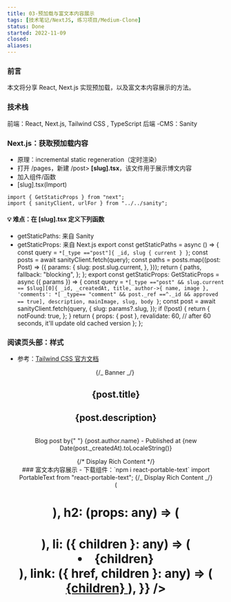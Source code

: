 ```yaml
---
title: 03-预加载与富文本内容展示
tags: [技术笔记/NextJS, 练习项目/Medium-Clone]
status: Done
started: 2022-11-09
closed: 
aliases: 
---
```

### 前言
本文将分享 React, Next.js 实现预加载，以及富文本内容展示的方法。
### 技术栈
前端：React, Next.js, Tailwind CSS , TypeScript
后端 -CMS：Sanity
### Next.js：获取预加载内容
- 原理：incremental static regeneration（定时渲染）
- 打开 /pages，新建 /post> **[slug].tsx**，该文件用于展示博文内容
- 加入组件/函数
- [slug].tsx(Import)

```tsx TI:"[slug].tsx"
import { GetStaticProps } from "next";
import { sanityClient, urlFor } from "../../sanity";
```

#### 💡 难点：在 [slug].tsx 定义下列函数
- getStaticPaths: 来自 Sanity
- getStaticProps: 来自 Next.js
export const getStaticPaths = async () => {
const query = `*[_type =="post"]{ _id, slug { current } }`;
const posts = await sanityClient.fetch(query);
    const paths = posts.map((post: Post) => ({
    	params: {
    		slug: post.slug.current,
    	},
    }));
    return {
    	paths,
    	fallback: "blocking",
    };
};
export const getStaticProps: GetStaticProps = async ({ params }) => {
const query = `*[_type =="post" && slug.current == $slug][0]{ _id, _createdAt, title, author->{ name, image }, 'comments': *[ _type== "comment" && post._ref ==^._id && approved == true], description, mainImage, slug, body }`;
    const post = await sanityClient.fetch(query, {
    	slug: params?.slug,
    });
    if (!post) {
    	return {
    		notFound: true,
    	};
    }
    return {
    	props: { post },
    	revalidate: 60, // after 60 seconds, it'll update old cached version
    };
};
### 阅读页头部：样式
- 参考：[Tailwind CSS 官方文档](https://tailwindcss.com/docs/guides/create-react-app)
<Header />
{/_ Banner _/}
<img
  className="w-full h-40 object-cover"
  src={urlFor(post.mainImage).url()!}
  alt=""
/>
<article className="max-w-3xl mx-auto p-5">
  <h1 className="text-3xl mt-10 mb-3">{post.title}</h1>
  <h2 className="text-xl font-light text-grey-500 mb-2">
  	{post.description}
  </h2>
  <div className="flex items-center space-x-2">
    <img
      className="h-10 w-10 rounded-full"
      src={urlFor(post.author.image).url()!}
      alt=""
    />
    <p className="font-extralight text-sm">
      Blog post by{" "}
    	<span className="text-green-600">{post.author.name}</span> -
      Published at {new Date(post._createdAt).toLocaleString()}
  	</p>
	</div>
    {/* Display Rich Content */}
</article>
### 富文本内容展示
- 下载组件：`npm i react-portable-text`
import PortableText from "react-portable-text";
{/_ Display Rich Content _/}
<div className="mt-10">
  <PortableText
    className=""
    dataset={process.env.NEXT_PUBLIC_SANITY_DATASET!}
    projectId={process.env.NEXT_PUBLIC_SANITY_PROJECT_ID!}
    content={post.body}
    serializers={{
      h1: (props: any) => (
        <h1 className="text-2xl font-bold my-5" {...props} />
      ),
      h2: (props: any) => (
        <h1 className="text-xl font-bold my-5" {...props} />
      ),
      li: ({ children }: any) => (
        <li className="ml-4 list-disc">{children}</li>
      ),
      link: ({ href, children }: any) => (
        <a href={href} className="text-blue-500 hover:underline">
          {children}
        </a>
      ),
    }}
  />
</div>
